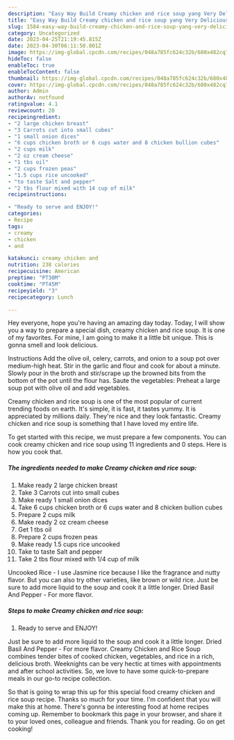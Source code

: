 ```yaml
---
description: "Easy Way Build Creamy chicken and rice soup yang Very Delicious"
title: "Easy Way Build Creamy chicken and rice soup yang Very Delicious"
slug: 1584-easy-way-build-creamy-chicken-and-rice-soup-yang-very-delicious
category: Uncategorized
date: 2023-04-25T21:19:45.815Z
date: 2023-04-30T06:11:50.801Z
image: https://img-global.cpcdn.com/recipes/048a785fc624c32b/680x482cq70/creamy-chicken-and-rice-soup-recipe-main-photo.jpg
hideToc: false
enableToc: true
enableTocContent: false
thumbnail: https://img-global.cpcdn.com/recipes/048a785fc624c32b/680x482cq70/creamy-chicken-and-rice-soup-recipe-main-photo.jpg
cover: https://img-global.cpcdn.com/recipes/048a785fc624c32b/680x482cq70/creamy-chicken-and-rice-soup-recipe-main-photo.jpg
author: Admin
authorAv: notfound
ratingvalue: 4.1
reviewcount: 20
recipeingredient:
- "2 large chicken breast"
- "3 Carrots cut into small cubes"
- "1 small onion dices"
- "6 cups chicken broth or 6 cups water and 8 chicken bullion cubes"
- "2 cups milk"
- "2 oz cream cheese"
- "1 tbs oil"
- "2 cups frozen peas"
- "1.5 cups rice uncooked"
- "to taste Salt and pepper"
- "2 tbs flour mixed with 14 cup of milk"
recipeinstructions:

- "Ready to serve and ENJOY!"
categories:
- Recipe
tags:
- creamy
- chicken
- and

katakunci: creamy chicken and 
nutrition: 238 calories
recipecuisine: American
preptime: "PT30M"
cooktime: "PT45M"
recipeyield: "3"
recipecategory: Lunch

---
```



Hey everyone, hope you're having an amazing day today. Today, I will show you a way to prepare a special dish, creamy chicken and rice soup. It is one of my favorites. For mine, I am going to make it a little bit unique. This is gonna smell and look delicious.

Instructions Add the olive oil, celery, carrots, and onion to a soup pot over medium-high heat. Stir in the garlic and flour and cook for about a minute. Slowly pour in the broth and stir/scrape up the browned bits from the bottom of the pot until the flour has. Saute the vegetables: Preheat a large soup pot with olive oil and add vegetables.

Creamy chicken and rice soup is one of the most popular of current trending foods on earth. It's simple, it is fast, it tastes yummy. It is appreciated by millions daily. They're nice and they look fantastic. Creamy chicken and rice soup is something that I have loved my entire life.


To get started with this recipe, we must prepare a few components. You can cook creamy chicken and rice soup using 11 ingredients and 0 steps. Here is how you cook that.

<!--inarticleads1-->

##### The ingredients needed to make Creamy chicken and rice soup:

1. Make ready 2 large chicken breast
1. Take 3 Carrots cut into small cubes
1. Make ready 1 small onion dices
1. Take 6 cups chicken broth or 6 cups water and 8 chicken bullion cubes
1. Prepare 2 cups milk
1. Make ready 2 oz cream cheese
1. Get 1 tbs oil
1. Prepare 2 cups frozen peas
1. Make ready 1.5 cups rice uncooked
1. Take to taste Salt and pepper
1. Take 2 tbs flour mixed with 1/4 cup of milk


Uncooked Rice - I use Jasmine rice because I like the fragrance and nutty flavor. But you can also try other varieties, like brown or wild rice. Just be sure to add more liquid to the soup and cook it a little longer. Dried Basil And Pepper - For more flavor. 

<!--inarticleads2-->

##### Steps to make Creamy chicken and rice soup:


1. Ready to serve and ENJOY!

Just be sure to add more liquid to the soup and cook it a little longer. Dried Basil And Pepper - For more flavor. Creamy Chicken and Rice Soup combines tender bites of cooked chicken, vegetables, and rice in a rich, delicious broth. Weeknights can be very hectic at times with appointments and after school activities. So, we love to have some quick-to-prepare meals in our go-to recipe collection. 

So that is going to wrap this up for this special food creamy chicken and rice soup recipe. Thanks so much for your time. I'm confident that you will make this at home. There's gonna be interesting food at home recipes coming up. Remember to bookmark this page in your browser, and share it to your loved ones, colleague and friends. Thank you for reading. Go on get cooking!
